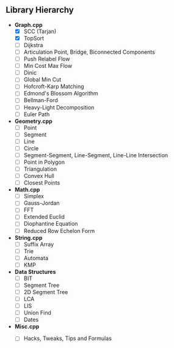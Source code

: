 Library Hierarchy
-----------------

  - **Graph.cpp**
    - [x] SCC (Tarjan)
    - [x] TopSort
    - [ ] Dijkstra
    - [ ] Articulation Point, Bridge, Biconnected Components
    - [ ] Push Relabel Flow
    - [ ] Min Cost Max Flow
    - [ ] Dinic
    - [ ] Global Min Cut
    - [ ] Hofcroft-Karp Matching
    - [ ] Edmond's Blossom Algorithm
    - [ ] Bellman-Ford
    - [ ] Heavy-Light Decomposition
    - [ ] Euler Path
    
  - **Geometry.cpp**
    - [ ] Point
    - [ ] Segment
    - [ ] Line
    - [ ] Circle
    - [ ] Segment-Segment, Line-Segment, Line-Line Intersection
    - [ ] Point in Polygon
    - [ ] Triangulation
    - [ ] Convex Hull
    - [ ] Closest Points
    
  - **Math.cpp**
    - [ ] Simplex
    - [ ] Gauss-Jordan
    - [ ] FFT
    - [ ] Extended Euclid
    - [ ] Diophantine Equation
    - [ ] Reduced Row Echelon Form
    
  - **String.cpp**
    - [ ] Suffix Array
    - [ ] Trie
    - [ ] Automata
    - [ ] KMP
    
  - **Data Structures**
    - [ ] BIT
    - [ ] Segment Tree
    - [ ] 2D Segment Tree
    - [ ] LCA
    - [ ] LIS
    - [ ] Union Find
    - [ ] Dates
    
  - **Misc.cpp**
    - [ ] Hacks, Tweaks, Tips and Formulas
  
